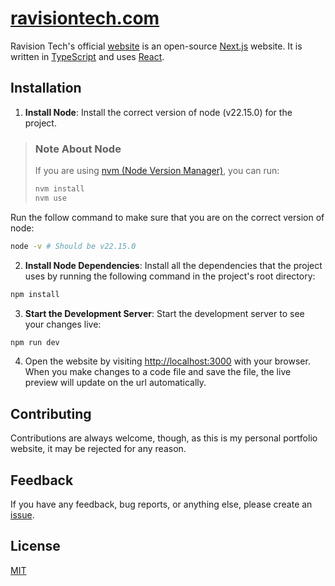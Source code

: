 # [ravisiontech.com](https://ravisiontech.com)

Ravision Tech's official [website](https://ravisiontech.com) is an open-source [Next.js](https://nextjs.org/) website. It is written in [TypeScript](https://www.typescriptlang.org) and
uses [React](https://reactjs.org/).

## Installation

1. **Install Node**: Install the correct version of node (v22.15.0) for the project.

> ### Note About Node
>
> If you are using [nvm (Node Version Manager)](https://github.com/nvm-sh/nvm), you can run:
>
> ```sh
> nvm install
> nvm use
> ```

Run the follow command to make sure that you are on the correct version of node:

```sh
node -v # Should be v22.15.0
```

2. **Install Node Dependencies**: Install all the dependencies that the project uses by running the following command in the project's root directory:

```sh
npm install
```

3. **Start the Development Server**: Start the development server to see your changes live:

```sh
npm run dev
```

4. Open the website by visiting <http://localhost:3000> with your browser. When you make changes to a code file and save the file, the live preview will update on the url automatically.

## Contributing

Contributions are always welcome, though, as this is my personal portfolio website, it may be rejected for any reason.

## Feedback

If you have any feedback, bug reports, or anything else, please create an [issue](https://github.com/ravision-tech/ravisiontech.com/issues).

## License

[MIT](https://choosealicense.com/licenses/mit/)
